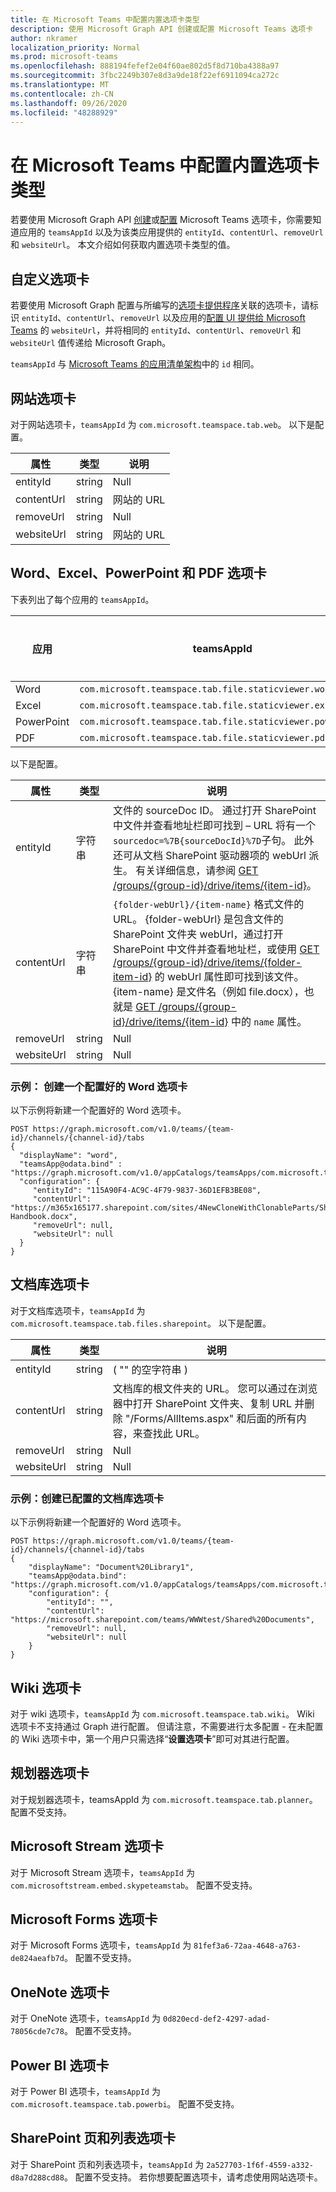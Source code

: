 ```yaml
---
title: 在 Microsoft Teams 中配置内置选项卡类型
description: 使用 Microsoft Graph API 创建或配置 Microsoft Teams 选项卡
author: nkramer
localization_priority: Normal
ms.prod: microsoft-teams
ms.openlocfilehash: 888194fefef2e04f60ae802d5f8d710ba4388a97
ms.sourcegitcommit: 3fbc2249b307e8d3a9de18f22ef6911094ca272c
ms.translationtype: MT
ms.contentlocale: zh-CN
ms.lasthandoff: 09/26/2020
ms.locfileid: "48288929"
---
```

# <a name="configuring-the-built-in-tab-types-in-microsoft-teams"></a>在 Microsoft Teams 中配置内置选项卡类型

若要使用 Microsoft Graph API [创建](/graph/api/teamstab-add?view=graph-rest-beta)或[配置](/graph/api/teamstab-update?view=graph-rest-beta) Microsoft Teams 选项卡，你需要知道应用的 `teamsAppId` 以及为该类应用提供的 `entityId`、`contentUrl`、`removeUrl` 和 `websiteUrl`。
本文介绍如何获取内置选项卡类型的值。

## <a name="custom-tabs"></a>自定义选项卡

若要使用 Microsoft Graph 配置与所编写的[选项卡提供程序](/microsoftteams/platform/concepts/tabs/tabs-overview)关联的选项卡，请标识 `entityId`、`contentUrl`、`removeUrl` 以及应用的[配置 UI 提供给 Microsoft Teams](/javascript/api/@microsoft/teams-js/microsoftteams.settings.settings?view=msteams-client-js-latest) 的 `websiteUrl`，并将相同的 `entityId`、`contentUrl`、`removeUrl` 和 `websiteUrl` 值传递给 Microsoft Graph。

`teamsAppId` 与 [Microsoft Teams 的应用清单架构](/microsoftteams/platform/resources/schema/manifest-schema)中的 `id` 相同。

## <a name="website-tabs"></a>网站选项卡

对于网站选项卡，`teamsAppId` 为 `com.microsoft.teamspace.tab.web`。 以下是配置。

| 属性   | 类型        | 说明                                              |
| ---------- | ----------- | -------------------------------------------------------- |
| entityId   | string      | Null                                                     |
| contentUrl | string      | 网站的 URL                                       |
| removeUrl  | string      | Null                                                     |
| websiteUrl | string      | 网站的 URL                                       |

## <a name="word-excel-powerpoint-and-pdf-tabs"></a>Word、Excel、PowerPoint 和 PDF 选项卡

下表列出了每个应用的 `teamsAppId`。

| 应用   | teamsAppId | 类型（扩展名）                                              |
| ---------- | ----------- | -------------------------------------------------------- |
| Word | `com.microsoft.teamspace.tab.file.staticviewer.word` | `docx` |
| Excel | `com.microsoft.teamspace.tab.file.staticviewer.excel` | `xlsx` |
| PowerPoint  | `com.microsoft.teamspace.tab.file.staticviewer.powerpoint` | `pptx` |
| PDF | `com.microsoft.teamspace.tab.file.staticviewer.pdf` | `pdf` |

以下是配置。

| 属性   | 类型        | 说明                                              |
| ---------- | ----------- | -------------------------------------------------------- |
| entityId   | 字符串      | 文件的 sourceDoc ID。 通过打开 SharePoint 中文件并查看地址栏即可找到 – URL 将有一个`sourcedoc=%7B{sourceDocId}%7D`子句。 此外还可从文档 SharePoint 驱动器项的 webUrl 派生。 有关详细信息，请参阅 [GET /groups/{group-id}/drive/items/{item-id}](/graph/api/driveitem-get?view=graph-rest-beta)。 |
| contentUrl | 字符串      | `{folder-webUrl}/{item-name}` 格式文件的 URL。 {folder-webUrl} 是包含文件的 SharePoint 文件夹 webUrl，通过打开 SharePoint 中文件并查看地址栏，或使用 [GET /groups/{group-id}/drive/items/{folder-item-id}](/graph/api/driveitem-get?view=graph-rest-beta) 的 webUrl 属性即可找到该文件。 {item-name} 是文件名（例如 file.docx），也就是 [GET /groups/{group-id}/drive/items/{item-id}](/graph/api/driveitem-get?view=graph-rest-beta) 中的 `name` 属性。 |
| removeUrl  | string      | Null                                                     |
| websiteUrl | string      | Null                                       |

### <a name="example-create-a-configured-word-tab"></a>示例： 创建一个配置好的 Word 选项卡

以下示例将新建一个配置好的 Word 选项卡。

```http
POST https://graph.microsoft.com/v1.0/teams/{team-id}/channels/{channel-id}/tabs
{
  "displayName": "word",
  "teamsApp@odata.bind" : "https://graph.microsoft.com/v1.0/appCatalogs/teamsApps/com.microsoft.teamspace.tab.file.staticviewer.word",
  "configuration": {
     "entityId": "115A90F4-AC9C-4F79-9837-36D1EFB3BE08",
     "contentUrl": "https://m365x165177.sharepoint.com/sites/4NewCloneWithClonableParts/Shared%20Documents/General/Employee Handbook.docx",
     "removeUrl": null,
     "websiteUrl": null
  }
}
```

## <a name="document-library-tabs"></a>文档库选项卡

对于文档库选项卡，`teamsAppId` 为 `com.microsoft.teamspace.tab.files.sharepoint`。 以下是配置。

| 属性   | 类型        | 说明                                              |
| ---------- | ----------- | -------------------------------------------------------- |
| entityId   | string      |  ( "" 的空字符串 )                                         |
| contentUrl | string      | 文档库的根文件夹的 URL。 您可以通过在浏览器中打开 SharePoint 文件夹、复制 URL 并删除 "/Forms/AllItems.aspx" 和后面的所有内容，来查找此 URL。 |
| removeUrl  | string      | Null                                                     |
| websiteUrl | string      | Null                                                     |

### <a name="example-create-a-configured-document-library-tab"></a>示例：创建已配置的文档库选项卡

以下示例将新建一个配置好的 Word 选项卡。

```http
POST https://graph.microsoft.com/v1.0/teams/{team-id}/channels/{channel-id}/tabs
{
    "displayName": "Document%20Library1",
    "teamsApp@odata.bind": "https://graph.microsoft.com/v1.0/appCatalogs/teamsApps/com.microsoft.teamspace.tab.files.sharepoint",
    "configuration": {
        "entityId": "",
        "contentUrl": "https://microsoft.sharepoint.com/teams/WWWtest/Shared%20Documents",
        "removeUrl": null,
        "websiteUrl": null
    }
}
```

## <a name="wiki-tabs"></a>Wiki 选项卡

对于 wiki 选项卡，`teamsAppId` 为 `com.microsoft.teamspace.tab.wiki`。
Wiki 选项卡不支持通过 Graph 进行配置。
但请注意，不需要进行太多配置 - 在未配置的 Wiki 选项卡中，第一个用户只需选择“**设置选项卡**”即可对其进行配置。

## <a name="planner-tabs"></a>规划器选项卡

对于规划器选项卡，teamsAppId 为 `com.microsoft.teamspace.tab.planner`。 配置不受支持。

## <a name="microsoft-stream-tabs"></a>Microsoft Stream 选项卡

对于 Microsoft Stream 选项卡，`teamsAppId` 为 `com.microsoftstream.embed.skypeteamstab`。 配置不受支持。

## <a name="microsoft-forms-tabs"></a>Microsoft Forms 选项卡

对于 Microsoft Forms 选项卡，`teamsAppId` 为 `81fef3a6-72aa-4648-a763-de824aeafb7d`。
配置不受支持。

## <a name="onenote-tabs"></a>OneNote 选项卡

对于 OneNote 选项卡，`teamsAppId` 为 `0d820ecd-def2-4297-adad-78056cde7c78`。 配置不受支持。

## <a name="power-bi-tabs"></a>Power BI 选项卡

对于 Power BI 选项卡，`teamsAppId` 为 `com.microsoft.teamspace.tab.powerbi`。
配置不受支持。

## <a name="sharepoint-page-and-list-tabs"></a>SharePoint 页和列表选项卡

对于 SharePoint 页和列表选项卡，`teamsAppId` 为 `2a527703-1f6f-4559-a332-d8a7d288cd88`。
配置不受支持。
若你想要配置选项卡，请考虑使用网站选项卡。